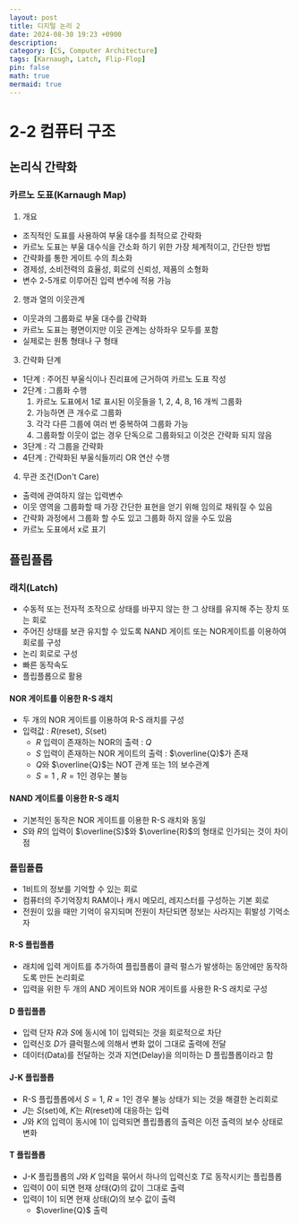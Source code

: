 ```yaml
---
layout: post
title: 디지털 논리 2
date: 2024-08-30 19:23 +0900
description: 
category: [CS, Computer Architecture]
tags: [Karnaugh, Latch, Flip-Flop]
pin: false
math: true
mermaid: true
---
```

# 2-2 컴퓨터 구조
## 논리식 간략화
### 카르노 도표(Karnaugh Map)
1. 개요
  - 조직적인 도표를 사용하여 부울 대수를 최적으로 간략화
  - 카르노 도표는 부울 대수식을 간소화 하기 위한 가장 체계적이고, 간단한 방법
  - 간략화를 통한 게이트 수의 최소화
  - 경제성, 소비전력의 효율성, 회로의 신뢰성, 제품의 소형화
  - 변수 2-5개로 이루어진 입력 변수에 적용 가능
2. 행과 열의 이웃관계
  - 이웃과의 그룹화로 부울 대수를 간략화
  - 카르노 도표는 평면이지만 이웃 관계는 상하좌우 모두를 포함
  - 실제로는 원통 형태나 구 형태
3. 간략화 단계
  - 1단계 : 주어진 부울식이나 진리표에 근거하여 카르노 도표 작성
  - 2단계 : 그룹화 수행
    1. 카르노 도표에서 1로 표시된 이웃들을 1, 2, 4, 8, 16 개씩 그룹화
    2. 가능하면 큰 개수로 그룹화
    3. 각각 다른 그룹에 여러 번 중복하여 그룹화 가능
    4. 그룹화할 이웃이 없는 경우 단독으로 그룹화되고 이것은 간략화 되지 않음
  - 3단계 : 각 그룹을 간략화
  - 4단계 : 간략화된 부울식들끼리 OR 연산 수행
4. 무관 조건(Don't Care)
- 출력에 관여하지 않는 입력변수
- 이웃 영역을 그룹화할 때 가장 간단한 표현을 얻기 위해 임의로 채워질 수 있음
- 간략화 과정에서 그룹화 할 수도 있고 그룹화 하지 않을 수도 있음
- 카르노 도표에서 x로 표기

## 플립플롭
### 래치(Latch)
- 수동적 또는 전자적 조작으로 상태를 바꾸지 않는 한 그 상태를 유지해 주는 장치 또는 회로
- 주어진 상태를 보관 유지할 수 있도록 NAND 게이트 또는 NOR게이트를 이용하여 회로를 구성
- 논리 회로로 구성
- 빠른 동작속도
- 플립플롭으로 활용

#### NOR 게이트를 이용한 R-S 래치
- 두 개의 NOR 게이트를 이용하여 R-S 래치를 구성
- 입력값 : $R$(reset), $S$(set)
  - $R$ 입력이 존재하는 NOR의 출력 : $Q$
  - $S$ 입력이 존재하는 NOR 게이트의 출력 : $\overline{Q}$가 존재
  - $Q$와 $\overline{Q}$는 NOT 관계 또는 1의 보수관계
  - $S = 1$ , $R = 1$인 경우는 불능
#### NAND 게이트를 이용한 R-S 래치
- 기본적인 동작은 NOR 게이트를 이용한 R-S 래치와 동일
- $S$와 $R$의 입력이 $\overline{S}$와 $\overline{R}$의 형태로 인가되는 것이 차이점

### 플립플롭
- 1비트의 정보를 기억할 수 있는 회로
- 컴퓨터의 주기억장치 RAM이나 캐시 메모리, 레지스터를 구성하는 기본 회로
- 전원이 있을 때만 기억이 유지되며 전원이 차단되면 정보는 사라지는 휘발성 기억소자

#### R-S 플립플롭
- 래치에 입력 게이트를 추가하여 플립플롭이 클럭 펄스가 발생하는 동안에만 동작하도록 만든 논리회로
- 입력을 위한 두 개의 AND 게이트와 NOR 게이트를 사용한 R-S 래치로 구성
#### D 플립플롭
- 입력 단자 $R$과 $S$에 동시에 1이 입력되는 것을 회로적으로 차단
- 입력신호 $D$가 클럭펄스에 의해서 변화 없이 그대로 출력에 전달
- 데이터(Data)를 전달하는 것과 지연(Delay)을 의미하는 D 플립플롭이라고 함
#### J-K 플립플롭
- R-S 플립플롭에서 $S = 1$, $R = 1$인 경우 불능 상태가 되는 것을 해결한 논리회로
- $J$는 $S$(set)에, $K$는 $R$(reset)에 대응하는 입력
- $J$와 $K$의 입력이 동시에 1이 입력되면 플립플롭의 출력은 이전 출력의 보수 상태로 변화
#### T 플립플롭
- J-K 플립플롭의 $J$와 $K$ 입력을 묶어서 하나의 입력신호 $T$로 동작시키는 플립플롭
- 입력이 0이 되면 현재 상태($Q$)의 값이 그대로 출력
- 입력이 1이 되면 현재 상태($Q$)의 보수 값이 출력 
  - $\overline{Q}$ 출력